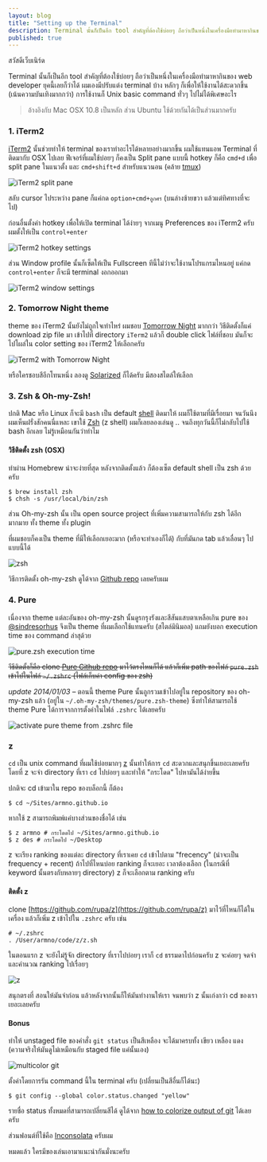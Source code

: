 ```yaml
---
layout: blog
title: "Setting up the Terminal"
description: Terminal นั้นก็เป็นอีก tool สำคัญที่ต้องใช้บ่อยๆ ถือว่าเป็นหนึ่งในเครื่องมือทำมาหากินของ web developer ยุคนี้เลยก็ว่าได้ ผมเองมีปรับแต่ง terminal บ้าง หลักๆ ก็เพื่อให้ใช้งานได้สะดวกขึ้นครับ
published: true
---
```


สวัสดีเว็บเนิร์ด

Terminal นั้นก็เป็นอีก tool สำคัญที่ต้องใช้บ่อยๆ ถือว่าเป็นหนึ่งในเครื่องมือทำมาหากินของ web developer ยุคนี้เลยก็ว่าได้ ผมเองมีปรับแต่ง terminal บ้าง หลักๆ ก็เพื่อให้ใช้งานได้สะดวกขึ้น (เน้นความบันเทิงมากกว่า) การใช้งานก็ Unix basic command ทั่วๆ ไปไม่ได้พิเศษอะไร

> อ้างอิงกับ Mac OSX 10.8 เป็นหลัก ส่วน Ubuntu ใช้ด้วยกันได้เป็นส่วนมากครับ

### 1. iTerm2

[iTerm2](http://www.iterm2.com/#/section/home) นั้นช่วยทำให้ terminal ของเราทำอะไรได้หลายอย่างมากขึ้น ผมใช้แทนแอพ Terminal ที่ติดมากับ OSX ไปเลย ฟีเจอร์ที่ผมใช้บ่อยๆ ก็คงเป็น Split pane แบบนี้ hotkey ก็คือ `cmd+d` เพื่อ split pane ในแนวตั้ง และ `cmd+shift+d` สำหรับแนวนอน (คล้าย [tmux](http://tmux.sourceforge.net/))

![iTerm2 split pane](http://farm4.staticflickr.com/3711/9719235200_d0540d6249_c.jpg)

สลับ cursor ไประหว่าง pane ก็แค่กด `option+cmd+ลูกศร` (บนล่างซ้ายขวา แล้วแต่ทิศทางที่จะไป)

ก่อนอื่นตั้งค่า hotkey เพื่อให้เปิด terminal ได้ง่ายๆ จากเมนู Preferences ของ iTerm2 ครับ ผมตั้งให้เป็น `control+enter`

![iTerm2 hotkey settings](http://farm8.staticflickr.com/7315/9719260254_f84804a49c_c.jpg)

ส่วน Window profile นั้นก็เซ็ตให้เป็น Fullscreen ทีนี้ไม่ว่าจะใช้งานโปรแกรมไหนอยู่ แค่กด `control+enter` ก็จะมี terminal งอกออกมา

![iTerm2 window settings](http://farm3.staticflickr.com/2883/9719260560_075a6205b1_c.jpg)

### 2. Tomorrow Night theme

theme ของ iTerm2 นั้นยังไม่ถูกใจเท่าไหร่ ผมชอบ [Tomorrow Night](https://github.com/chriskempson/tomorrow-theme) มากกว่า วิธีติดตั้งก็แค่ download zip file มา เข้าไปที่ directory `iTerm2` แล้วก็ double click ไฟล์ที่ชอบ มันก็จะไปโผล่ใน color setting ของ iTerm2 ให้เลือกครับ

![iTerm2 with Tomorrow Night](http://farm4.staticflickr.com/3832/9719460240_708db74989_c.jpg)

หรือใครชอบสีอีกโทนหนึ่ง ลองดู [Solarized](http://ethanschoonover.com/solarized) ก็ได้ครับ มีสองสไตล์ให้เลือก

### 3. Zsh & Oh-my-Zsh!

ปกติ Mac หรือ Linux ก็จะมี `bash` เป็น default [shell](http://en.wikipedia.org/wiki/Unix_shell) ติดมาให้ ผมก็ใช้ตามที่มีเรื่อยมา จนวันนึงผมเห็นฝรั่งสักคนนี่แหละ เขาใช้ [Zsh](http://www.zsh.org/) (z shell) ผมก็เลยลองเล่นดู .. จนถึงทุกวันนี้ก็ไม่กลับไปใช้ bash อีกเลย ไม่รู้เหมือนกันว่าทำไม

#### วิธีติดตั้ง zsh (OSX)

ทำผ่าน Homebrew น่าจะง่ายที่สุด หลังจากติดตั้งแล้ว ก็ต้องเซ็ต default shell เป็น zsh ด้วยครับ

<pre class="language-bash"><code>$ brew install zsh
$ chsh -s /usr/local/bin/zsh</code></pre>

ส่วน Oh-my-zsh นั้น เป็น open source project ที่เพิ่มความสามารถให้กับ zsh ได้อีกมากมาย ทั้ง theme ทั้ง plugin

ที่ผมชอบก็คงเป็น theme ที่มีให้เลือกเยอะมาก (หรือจะทำเองก็ได้) กับที่มันกด tab แล้วเลื่อนๆ ไปแบบนี้ได้

![zsh](http://farm8.staticflickr.com/7408/9719380336_b6b4bd6049_c.jpg)

วิธีการติดตั้ง oh-my-zsh ดูได้จาก [Github repo](https://github.com/robbyrussell/oh-my-zsh) เลยครับผม

### 4. Pure

เนื่องจาก theme แต่ละอันของ oh-my-zsh นั้นดูรกรุงรังและสีสันแสบตาเหลือเกิน pure ของ [@sindresorhus](https://github.com/sindresorhus) จึงเป็น theme ที่ผมเลือกใช้แทนครับ (สไตล์มินิมอล) แถมยังบอก execution time ของ command ล่าสุด้วย

![pure.zsh execution time](http://farm8.staticflickr.com/7301/9719528696_f847205d08_o.png)

<del>วีธีติดตั้งก็คือ clone [Pure Github repo](https://github.com/sindresorhus/pure) มาไว้ตรงไหนก็ได้ แล้วก็เพิ่ม path ของไฟล์ `pure.zsh` เข้าไปในไฟล์ `~/.zshrc` (ไฟล์เก็บค่า config ของ zsh)</del>

<em>update 2014/01/03</em> &ndash; ตอนนี้ theme Pure นั้นถูกรวมเข้าไปอยู่ใน repository ของ oh-my-zsh แล้ว (อยู่ใน `~/.oh-my-zsh/themes/pure.zsh-theme`) ซึ่งทำให้สามารถใช้ theme Pure ได้การจากการตั้งค่าในไฟล์ `.zshrc` ได้เลยครับ

![activate pure theme from .zshrc file](http://farm8.staticflickr.com/7457/11728257223_fcf9bac89f_o.png)

### z

`cd` เป็น unix command ที่ผมใช้บ่อยมากๆ [z](https://github.com/rupa/z) นั้นทำให้การ `cd` สะดวกและสนุกขึ้นเยอะเลยครับ โดยที่ z จะจำ directory ที่เรา `cd` ไปบ่อยๆ และทำให้ "กระโดด" ไปหามันได้ง่ายขึ้น

ปกติจะ cd เข้ามาใน repo ของบล็อกนี้ ก็ต้อง

<pre class="language-bash"><code>$ cd ~/Sites/armno.github.io</code></pre>

หากใช้ z สามารถพิมพ์แค่บางส่วนของชื่อได้ เช่น

<pre class="language-bash"><code>$ z armno # กระโดดไป ~/Sites/armno.github.io
$ z des # กระโดดไป ~/Desktop</code></pre>

z จะเรียง ranking ของแต่ละ directory ที่เราเคย `cd` เข้าไปตาม "frecency" (น่าจะเป็น frequency + recent) ถ้าไปที่ไหนบ่อย ranking ก็จะเยอะ เวลาต้องเลือก (ในกรณีที่ keyword นั้นตรงกับหลายๆ directory) z ก็จะเลือกตาม ranking ครับ

#### ติดตั้ง z

clone [https://github.com/rupa/z](https://github.com/rupa/z) มาไว้ที่ไหนก็ได้ในเครื่อง แล้วก็เพิ่ม z เข้าไปใน `.zshrc` ครับ เช่น

<pre class="language-bash"><code># ~/.zshrc
. /User/armno/code/z/z.sh</code></pre>

ในตอนแรก z จะยังไม่รู้จัก directory ที่เราไปบ่อยๆ เราก็ `cd` ธรรมดาไปก่อนครับ z จะค่อยๆ จดจำและคำนวณ ranking ไปเรื่อยๆ

![z](http://farm8.staticflickr.com/7433/11832355484_d8d46e42a4.jpg)

สนุกตรงที่ สอนให้มันจำก่อน แล้วหลังจากนั้นก็ให้มันทำงานให้เรา จนพบว่า z นั้นเก่งกว่า cd ของเราเยอะเลยครับ

#### Bonus

ทำให้ unstaged file ของคำสั่ง `git status` เป็นสีเหลือง จะได้มาครบทั้ง เขียว เหลือง แดง (ความจริงให้มันดูไม่เหมือนกับ staged file แค่นั้นเอง)

![multicolor git](http://farm6.staticflickr.com/5472/9716342435_e5441038d4_c.jpg)

ตั้งค่าโดยการรัน command นี้ใน terminal ครับ (เปลี่ยนเป็นสีอื่นก็ได้นะ)

<pre class="language-bash"><code>$ git config --global color.status.changed "yellow"</code></pre>

รายชื่อ status ทั้งหมดที่สามารถเปลี่ยนสีได้ ดูได้จาก [how to colorize output of git](http://unix.stackexchange.com/questions/44266/how-to-colorize-output-of-git) ได้เลยครับ

ส่วนฟอนต์ที่ใช้คือ [Inconsolata](http://levien.com/type/myfonts/inconsolata.html) ครับผม

หมดแล้ว ใครมีของเล่นเอามาแนะนำกันมั่งนะครับ
